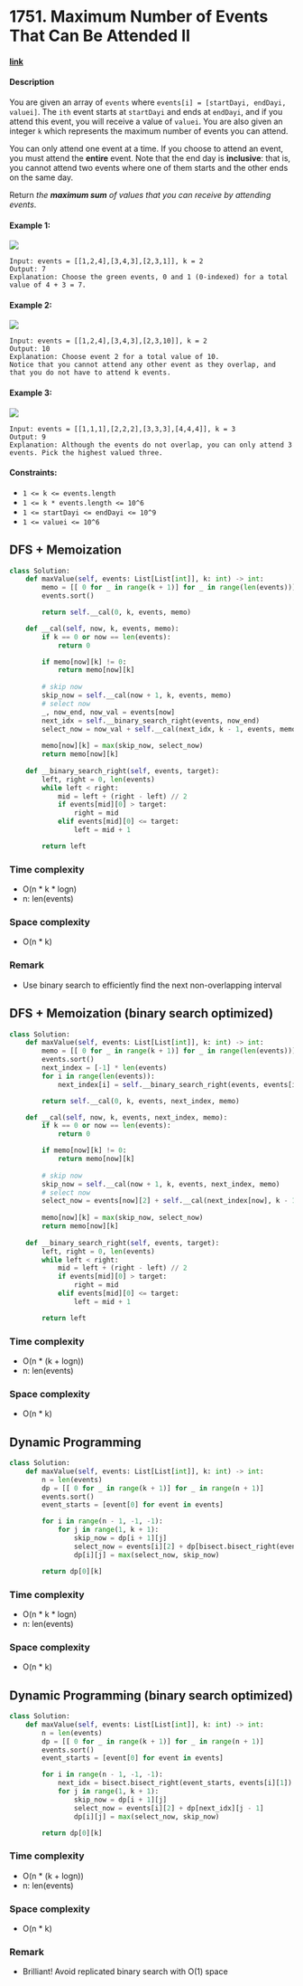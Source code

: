 # 1751. Maximum Number of Events That Can Be Attended II

#### [link](https://leetcode.com/problems/maximum-number-of-events-that-can-be-attended-ii/)

#### Description
You are given an array of `events` where `events[i] = [startDayi, endDayi, valuei]`. The `ith` event starts at `startDayi` and ends at `endDayi`, and if you attend this event, you will receive a value of `valuei`. You are also given an integer `k` which represents the maximum number of events you can attend.

You can only attend one event at a time. If you choose to attend an event, you must attend the **entire** event. Note that the end day is **inclusive**: that is, you cannot attend two events where one of them starts and the other ends on the same day.

Return *the **maximum sum** of values that you can receive by attending events*.

#### Example 1:
![](https://assets.leetcode.com/uploads/2021/01/10/screenshot-2021-01-11-at-60048-pm.png)
```
Input: events = [[1,2,4],[3,4,3],[2,3,1]], k = 2
Output: 7
Explanation: Choose the green events, 0 and 1 (0-indexed) for a total value of 4 + 3 = 7.
```
#### Example 2:
![](https://assets.leetcode.com/uploads/2021/01/10/screenshot-2021-01-11-at-60150-pm.png)
```
Input: events = [[1,2,4],[3,4,3],[2,3,10]], k = 2
Output: 10
Explanation: Choose event 2 for a total value of 10.
Notice that you cannot attend any other event as they overlap, and that you do not have to attend k events.
```
#### Example 3:
![](https://assets.leetcode.com/uploads/2021/01/10/screenshot-2021-01-11-at-60703-pm.png)
```
Input: events = [[1,1,1],[2,2,2],[3,3,3],[4,4,4]], k = 3
Output: 9
Explanation: Although the events do not overlap, you can only attend 3 events. Pick the highest valued three.
```

#### Constraints:
* `1 <= k <= events.length`
* `1 <= k * events.length <= 10^6`
* `1 <= startDayi <= endDayi <= 10^9`
* `1 <= valuei <= 10^6`

## DFS + Memoization
```python
class Solution:
    def maxValue(self, events: List[List[int]], k: int) -> int:
        memo = [[ 0 for _ in range(k + 1)] for _ in range(len(events))]
        events.sort()

        return self.__cal(0, k, events, memo)

    def __cal(self, now, k, events, memo):
        if k == 0 or now == len(events):
            return 0

        if memo[now][k] != 0:
            return memo[now][k]
        
        # skip now
        skip_now = self.__cal(now + 1, k, events, memo)
        # select now
        _, now_end, now_val = events[now]
        next_idx = self.__binary_search_right(events, now_end)
        select_now = now_val + self.__cal(next_idx, k - 1, events, memo)
        
        memo[now][k] = max(skip_now, select_now)
        return memo[now][k]
        
    def __binary_search_right(self, events, target):
        left, right = 0, len(events)
        while left < right:
            mid = left + (right - left) // 2
            if events[mid][0] > target:
                right = mid
            elif events[mid][0] <= target:
                left = mid + 1

        return left
```
### Time complexity
* O(n * k * logn)
* n: len(events)
### Space complexity
* O(n * k)
### Remark
* Use binary search to efficiently find the next non-overlapping interval

## DFS + Memoization (binary search optimized)
```python
class Solution:
    def maxValue(self, events: List[List[int]], k: int) -> int:
        memo = [[ 0 for _ in range(k + 1)] for _ in range(len(events))]
        events.sort()
        next_index = [-1] * len(events)
        for i in range(len(events)):
            next_index[i] = self.__binary_search_right(events, events[i][1])

        return self.__cal(0, k, events, next_index, memo)

    def __cal(self, now, k, events, next_index, memo):
        if k == 0 or now == len(events):
            return 0

        if memo[now][k] != 0:
            return memo[now][k]
        
        # skip now
        skip_now = self.__cal(now + 1, k, events, next_index, memo)
        # select now
        select_now = events[now][2] + self.__cal(next_index[now], k - 1, events, next_index, memo)
        
        memo[now][k] = max(skip_now, select_now)
        return memo[now][k]
        
    def __binary_search_right(self, events, target):
        left, right = 0, len(events)
        while left < right:
            mid = left + (right - left) // 2
            if events[mid][0] > target:
                right = mid
            elif events[mid][0] <= target:
                left = mid + 1

        return left
```
### Time complexity
* O(n * (k + logn))
* n: len(events)
### Space complexity
* O(n * k)

## Dynamic Programming
```python
class Solution:
    def maxValue(self, events: List[List[int]], k: int) -> int:
        n = len(events)
        dp = [[ 0 for _ in range(k + 1)] for _ in range(n + 1)]
        events.sort()
        event_starts = [event[0] for event in events]

        for i in range(n - 1, -1, -1):
            for j in range(1, k + 1):
                skip_now = dp[i + 1][j]
                select_now = events[i][2] + dp[bisect.bisect_right(event_starts, events[i][1])][j - 1]
                dp[i][j] = max(select_now, skip_now)

        return dp[0][k]
```
### Time complexity
* O(n * k * logn)
* n: len(events)
### Space complexity
* O(n * k)

## Dynamic Programming (binary search optimized)
```python
class Solution:
    def maxValue(self, events: List[List[int]], k: int) -> int:
        n = len(events)
        dp = [[ 0 for _ in range(k + 1)] for _ in range(n + 1)]
        events.sort()
        event_starts = [event[0] for event in events]

        for i in range(n - 1, -1, -1):
            next_idx = bisect.bisect_right(event_starts, events[i][1])
            for j in range(1, k + 1):
                skip_now = dp[i + 1][j]
                select_now = events[i][2] + dp[next_idx][j - 1]
                dp[i][j] = max(select_now, skip_now)

        return dp[0][k]
```
### Time complexity
* O(n * (k + logn))
* n: len(events)
### Space complexity
* O(n * k)
### Remark
* Brilliant! Avoid replicated binary search with O(1) space